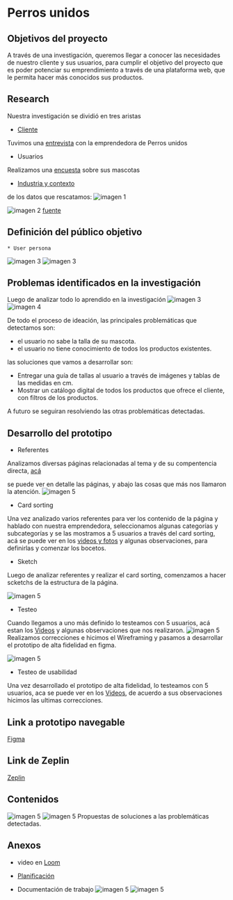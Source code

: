 # Perros unidos


## Objetivos del proyecto
A través de  una investigación, queremos llegar a conocer las necesidades de nuestro cliente y sus usuarios, para cumplir el objetivo del proyecto que es poder potenciar su emprendimiento a través de una plataforma web, que le permita hacer más conocidos sus productos.


## Research
Nuestra investigación se dividió en tres aristas
* [Cliente](https://www.instagram.com/perros.unidos/)

Tuvimos una [entrevista](https://docs.google.com/document/d/1l9KIYfoQymF8P9ONz7eqD4veERcrv0ZNCwBb1GitmKI/edit) con la emprendedora de Perros unidos 
* Usuarios

Realizamos una [encuesta](https://docs.google.com/forms/d/10OSvw_FjCVgf8Pi4jWUUJ0P6ZhbyT3NhHxue7ywTtmA/edit) sobre sus mascotas
* [Industria y contexto](https://docs.google.com/document/d/1-Bc98UTRpXqdVZemGrirEjgguStRbLAHJQC7MdXWW4M/edit)


de los datos que rescatamos:
![imagen 1](img/cliente-06.jpg)

![imagen 2](img/usuario-07.jpg)
[fuente](https://www.emol.com/noticias/Tendencias/2018/08/30/918804/Mascotas-en-Chile-El-64-de-los-hogares-tiene-al-menos-una-y-la-mayoria-prefiere-perros.html)


## Definición del público objetivo

    * User persona
  

    

![imagen 3](img/user.person.png)
![imagen 3](img/mapaempatia.jpg)

## Problemas identificados en la investigación 

Luego de analizar todo lo aprendido en la investigación
![imagen 3](img/ideacion-02.jpg)
![imagen 4](img/ideas-03.jpg)

De todo el proceso de ideación, las principales problemáticas que detectamos son:
* el usuario no sabe la talla de su mascota.
* el usuario no tiene conocimiento de todos los productos existentes.

las soluciones que vamos a desarrollar son:
* Entregar una guía de tallas al usuario a través de imágenes y tablas de las medidas en cm.
* Mostrar un catálogo digital de todos los productos que ofrece el cliente, con filtros de los productos.

A futuro se seguiran resolviendo las otras problemáticas detectadas.




## Desarrollo del prototipo

* Referentes

Analizamos diversas páginas relacionadas al tema y de su compentencia directa, [acá](https://docs.google.com/document/d/1K8djP5KGIn57tbPWc4IXUEcObzf4uDhE2MunZ81poEE/edit)

 se puede ver en detalle las páginas, y abajo las cosas que más nos llamaron la atención.
![imagen 5](img/referentes-09.jpg)



* Card sorting

Una vez analizado varios referentes para ver los contenido de la página y hablado con nuestra emprendedora, seleccionamos algunas categorías y subcategorías y se las mostramos a 5 usuarios a través del card sorting,
acá se puede ver en los [videos y fotos](https://drive.google.com/drive/u/0/folders/1XDDMetx8t1Ja29uVGXaZSy9WGJJr1ViP) y algunas observaciones, para definirlas y comenzar los bocetos.

* Sketch

Luego de analizar referentes y realizar el card sorting, comenzamos a hacer scketchs de la estructura de la página.

![imagen 5](img/scketch.jpg)

* Testeo 

Cuando llegamos a uno más definido lo testeamos con 5 usuarios,
acá estan los [Videos](https://drive.google.com/drive/u/0/folders/1Wj1f1ZyNJoihclXolRVMGYhMrteCTrCJ)  y algunas observaciones que nos realizaron.
![imagen 5](img/testeo-04.jpg)
Realizamos correcciones e hicimos el Wireframing y pasamos a desarrollar el prototipo de alta fidelidad en figma.

![imagen 5](img/Wireframing.png)


* Testeo de usabilidad

Una vez desarrollado el prototipo de alta fidelidad, lo testeamos con 5 usuarios, aca se puede ver en los [Videos](https://drive.google.com/drive/u/0/folders/1b5aqp9a6uTnBkdbD_NUP1EBLMVNyeISm), de acuerdo a sus observaciones hicimos las ultimas correcciones.

## Link a prototipo navegable
[Figma](https://www.figma.com/file/58mDmnRkGyW0nqQweI5bkR/Perros.Unidos-Modificado?node-id=0%3A1)

## Link de Zeplin
[Zeplin](https://app.zeplin.io/project/5c5c22707eb09205265c28f8)




## Contenidos

![imagen 5](img/pagina-10.jpg)
![imagen 5](img/solucion-11.jpg)
Propuestas de soluciones a las problemáticas detectadas.

## Anexos

* video en [Loom](https://drive.google.com/drive/u/0/folders/1azJ46jwKgsfbykZ15mGlhzFeapfNOZCb
)

* [Planificación](https://github.com/paumgr/scl-2018-02-ux-marketplace/projects/1
)

* Documentación de trabajo
![imagen 5](img/1.jpg)
![imagen 5](img/2.jpg)








































































































